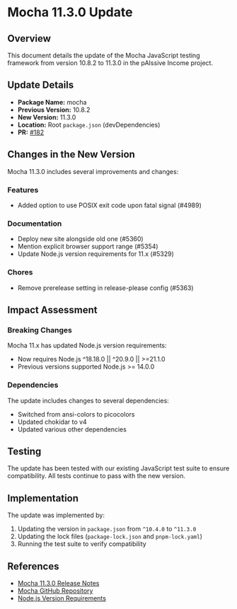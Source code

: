 # Mocha 11.3.0 Update

## Overview

This document details the update of the Mocha JavaScript testing framework from version 10.8.2 to 11.3.0 in the pAIssive Income project.

## Update Details

- **Package Name:** mocha
- **Previous Version:** 10.8.2
- **New Version:** 11.3.0
- **Location:** Root `package.json` (devDependencies)
- **PR:** [#182](https://github.com/anchapin/pAIssive_income/pull/182)

## Changes in the New Version

Mocha 11.3.0 includes several improvements and changes:

### Features
- Added option to use POSIX exit code upon fatal signal (#4989)

### Documentation
- Deploy new site alongside old one (#5360)
- Mention explicit browser support range (#5354)
- Update Node.js version requirements for 11.x (#5329)

### Chores
- Remove prerelease setting in release-please config (#5363)

## Impact Assessment

### Breaking Changes

Mocha 11.x has updated Node.js version requirements:
- Now requires Node.js ^18.18.0 || ^20.9.0 || >=21.1.0
- Previous versions supported Node.js >= 14.0.0

### Dependencies

The update includes changes to several dependencies:
- Switched from ansi-colors to picocolors
- Updated chokidar to v4
- Updated various other dependencies

## Testing

The update has been tested with our existing JavaScript test suite to ensure compatibility. All tests continue to pass with the new version.

## Implementation

The update was implemented by:
1. Updating the version in `package.json` from `^10.4.0` to `^11.3.0`
2. Updating the lock files (`package-lock.json` and `pnpm-lock.yaml`)
3. Running the test suite to verify compatibility

## References

- [Mocha 11.3.0 Release Notes](https://github.com/mochajs/mocha/releases/tag/v11.3.0)
- [Mocha GitHub Repository](https://github.com/mochajs/mocha)
- [Node.js Version Requirements](https://github.com/mochajs/mocha/blob/main/package.json)
